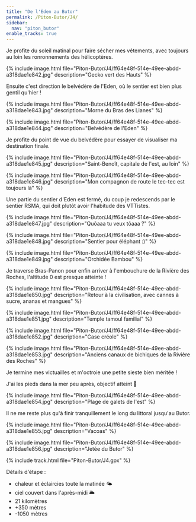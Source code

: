 ```yaml
---
title: "De l'Eden au Butor"
permalink: /Piton-Butor/J4/
sidebar:
  nav: "piton_butor"
enable_tracks: true
---
```


Je profite du soleil matinal pour faire sécher mes vêtements, avec toujours au loin les ronronnements des hélicoptères.

{% include image.html file="Piton-Butor/J4/ff64e48f-514e-49ee-abdd-a318dae1e842.jpg" description="Gecko vert des Hauts" %}

Ensuite c'est direction le belvédère de l'Eden, où le sentier est bien plus gentil qu'hier !

{% include image.html file="Piton-Butor/J4/ff64e48f-514e-49ee-abdd-a318dae1e843.jpg" description="Morne du Bras des Lianes" %}

{% include image.html file="Piton-Butor/J4/ff64e48f-514e-49ee-abdd-a318dae1e844.jpg" description="Belvédère de l'Eden" %}

Je profite du point de vue du belvédère pour essayer de visualiser ma destination finale.

{% include image.html file="Piton-Butor/J4/ff64e48f-514e-49ee-abdd-a318dae1e845.jpg" description="Saint-Benoît, capitale de l'est, au loin" %}

{% include image.html file="Piton-Butor/J4/ff64e48f-514e-49ee-abdd-a318dae1e846.jpg" description="Mon compagnon de route le tec-tec est toujours là" %}

Une partie du sentier d'Eden est fermé, du coup je redescends par le sentier RSMA, qui doit plutôt avoir l'habitude des VTTistes.

{% include image.html file="Piton-Butor/J4/ff64e48f-514e-49ee-abdd-a318dae1e847.jpg" description="Quôaaa tu veux tôaaa ?" %}

{% include image.html file="Piton-Butor/J4/ff64e48f-514e-49ee-abdd-a318dae1e848.jpg" description="Sentier pour éléphant :)" %}

{% include image.html file="Piton-Butor/J4/ff64e48f-514e-49ee-abdd-a318dae1e849.jpg" description="Orchidée Bambou" %}

Je traverse Bras-Panon pour enfin arriver à l'embouchure de la Rivière des Roches, l'altitude 0 est presque atteinte !

{% include image.html file="Piton-Butor/J4/ff64e48f-514e-49ee-abdd-a318dae1e850.jpg" description="Retour à la civilisation, avec cannes à sucre, ananas et mangues" %}

{% include image.html file="Piton-Butor/J4/ff64e48f-514e-49ee-abdd-a318dae1e851.jpg" description="Temple tamoul familial" %}

{% include image.html file="Piton-Butor/J4/ff64e48f-514e-49ee-abdd-a318dae1e852.jpg" description="Case créole" %}

{% include image.html file="Piton-Butor/J4/ff64e48f-514e-49ee-abdd-a318dae1e853.jpg" description="Anciens canaux de bichiques de la Rivière des Roches" %}

Je termine mes victuailles et m'octroie une petite sieste bien méritée !

J'ai les pieds dans la mer peu après, objectif atteint :metal:

{% include image.html file="Piton-Butor/J4/ff64e48f-514e-49ee-abdd-a318dae1e854.jpg" description="Plage de galets de l'est" %}

Il ne me reste plus qu'à finir tranquillement le long du littoral jusqu'au Butor.

{% include image.html file="Piton-Butor/J4/ff64e48f-514e-49ee-abdd-a318dae1e855.jpg" description="Vacoas" %}

{% include image.html file="Piton-Butor/J4/ff64e48f-514e-49ee-abdd-a318dae1e856.jpg" description="Jetée du Butor" %}

{% include track.html file="Piton-Butor/J4.gpx" %}

Détails d'étape :
* chaleur et éclaircies toute la matinée :sun_behind_small_cloud:
* ciel couvert dans l'après-midi :sun_behind_large_cloud:
* 21 kilomètres
* +350 mètres
* -1050 mètres
